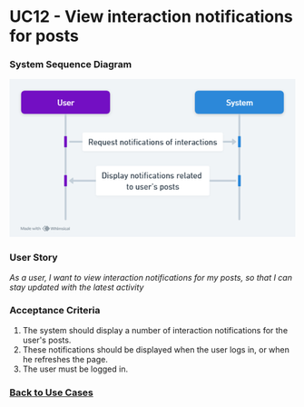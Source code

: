 # UC12 - View interaction notifications for posts

### System Sequence Diagram

![UC12 SMD](01.Engineering/View%20Interaction%20Notifications.png)

### User Story

_As a user, I want to view interaction notifications for my posts, so that I can stay updated with the latest activity_

### Acceptance Criteria

1. The system should display a number of interaction notifications for the user's posts.
2. These notifications should be displayed when the user logs in, or when he refreshes the page.
3. The user must be logged in.

### [Back to Use Cases](../README.md)